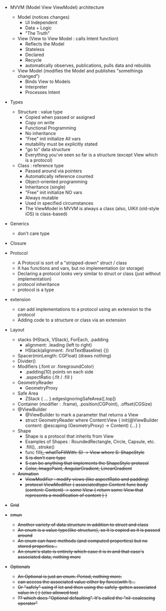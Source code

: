 - MVVM (Model View ViewModel) architecture
    - Model (notices changes)
        - UI Independent
        - Data + Logic
        - "The Truth"
    - View (View to View Model : calls Intent function)
        - Reflects the Model
        - Stateless
        - Declared
        - Recycle
        - automatically observes, publications, pulls data and rebuilds
    - View Model (modifies the Model and publishes "somethings changed")
        - Binds View to Models
        - Interpreter
        - Processes Intent
- Types
    - Structure : value type
        - Copied when passed or assigned
        - Copy on write
        - Functional Programming
        - No inheritance
        - "Free" init initialize All vars
        - mutability must be explicitly stated
        - "go to" data structure
        - Everything you've seen so far is a structure (except View which is a protocol)
    - Class  : reference type
        - Passed around via pointers
        - Automatically reference counted
        - Object-oriented programming
        - Inheritance (single)
        - "Free" init initialize NO vars
        - Always mutable
        - Used in specified circumstances
        - The ViewModel in MVVM is always a class (also, UIKit (old-style iOS) is class-based)
- Generics
    - don't care type
- Closure

- Protocol
    - A Protocol is sort of a "stripped-down" struct /  class
    - It has functions and vars, but no implementation (or storage)
    - Declaring a protocol looks very similar to struct or class (just without implementation)
    - protocol inheritance
    - protocol is a type
- extension
    - can add implementations to a protocol using an extension to the protocol
    - Adding code to a structure or class via an extension
- Layout
    - stacks (HStack, VStack), ForEach, .padding
        - alignment: .leading (left to right)
        - HStack(alignment: .firstTextBaseline) {})
    - Spacer(minLength: CGFloat) (draws nothing)
    - Divider()
    - Modifiers (.font or .foregroundColor)
        - .padding(10) points on each side
        - .aspectRatio (.fit / .fill )
    - GeometryReader
        - GeometryProxy
    - Safe Area
        - ZStack { ... }.edgesIgnoringSafeArea([.top])
    - Container (modifier : .frame), .position(CGPoint), .offset(CGSize)
    - @ViewBuilder
        - @ViewBuilder to mark a parameter that returns a View
        - struct GeometryReader<Content> where Content:View {
         init(@ViewBuilder content: @escaping (GeometryProxy) → Content) {...}
        }
    - Shape
        - Shape is a protocol that inherits from View
        - Examples of Shapes : RoundedRectangle, Circle, Capsule, etc.
        - .fill(), .stroke()
        - func fill<S>(_ whatToFillWith: S) → View where S: ShapeStyle
        - S is don't care type
        - S can be anything that implements the ShapeStyle protocol
        - Color, ImagePaint, AngularGradient, LinearGradient
    - Animation
        - ViewModifier : modify views (like aspectRatio and padding)
        - protocol ViewModifier {
              associatedtype Content
              func body (content: Content) → some View {
                       return some View that represents a modification of content }
        }
- Grid
- emun
    - Another variety of data structure in addition to struct and class
    - An enum is a value type(like structure), so it is copied as it is passed around
    - An enum can have methods (and computed properties) but no stored properties...
    - An enum's state is entirely which case it is in and that case's associated data, nothing more
- Optionals
    - An Optional is just an enum. Period, nothing more.
    - can access the associated value either by force(with !)...
    - Or "safely" using if let and then using the safely-gotten associated value in { } (else allowed too)
    - ?? which does "Optional defaulting". It's called the "nil-coalescing operator"
